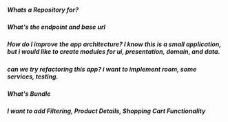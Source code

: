 ##### Whats a Repository for?

##### What's the endpoint and base url

##### How do I improve the app architecture? I know this is a small application, but i would like to create modules for ui, presentation, domain, and data.

##### can we try refactoring this app? i want to implement room, some services, testing.

##### What's Bundle

##### I want to add Filtering, Product Details, Shopping Cart Functionality